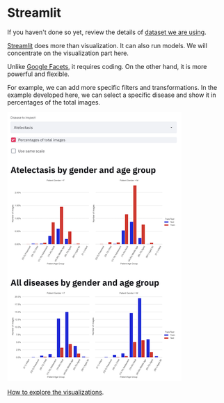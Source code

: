 # Streamlit

If you haven't done so yet, review the details of [dataset we are using](../dataset.md).

[Streamlit](https://www.streamlit.io/) does more than visualization. It can also run models. We will
concentrate on the visualization part here.

Unlike [Google Facets](../google-facets/google-facets.md), it requires coding. On the other hand, it
is more powerful and flexible.

For example, we can add more specific filters and transformations. In the example developed here, we
can select a specific disease and show it in percentages of the total images.

![Streamlit example](./pics/streamlit-example.png)

[How to explore the visualizations](../README.md#if-you-want-to-explore-the-visualizations).
